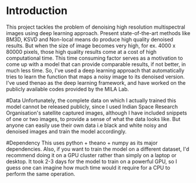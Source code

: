 # Introduction
This project tackles the problem of denoising high resolution multispectral images using deep learning approach. Present state-of-the-art methods like BM3D, KSVD and Non-local means do produce high quality denoised results. But when the size of image becomes very high, for ex. 4000 x 80000 pixels, those high quality results come at a cost of high computational time. This time consuming factor serves as a motivation to come up with a model that can provide comparable results, if not better, in much less time. So, I've used a deep learning approach that automatically tries to learn the function that maps a noisy image to its denoised version. I've used thenao as the deep learning framework, and have worked on the publicly available codes provided by the MILA Lab. 

#Data
Unfortunately, the complete data on which I actually trained this model cannot be released publicly, since I used Indian Space Research Organisation's satellite captured images, although I have included snippets of one or two images, to provide a sense of what the data looks like. But anyone can easily use their own data i.e black and white noisy and denoised images and train the model accordingly.

#Dependency
This uses python + theano + numpy as its major dependencies. Also, if you want to train the model on a different dataset, I'd recommend doing it on a GPU cluster rather than simply on a laptop or desktop. It took 2-3 days for the model to train on a powerful GPU, so I guess one can imagine how much time would it require for a CPU to perform the same operation. 









